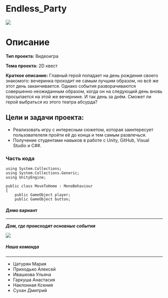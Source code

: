 # Endless_Party
![](https://sun9-east.userapi.com/sun9-57/s/v1/ig2/Hm6847evnenoCqZDJn4KM7590iY-VzT6udbvaWRK-xaehxoi-tFYgEjXwVmSNgK2N-SqzRMgsoL7Rksl13q3Pq0O.jpg?size=828x414&quality=95&type=album)
# **Описание**
**Тип проекта:**
Видеоигра

**Тема проекта:** 
2D квест

**Краткое описание:** 
Главный герой попадает на день рождения своего знакомого: вечеринка проходит не самым лучшим образом, но всё же этот день заканчивается. Однако события разворачиваются совершенно неожиданным образом, когда он на следующий день вновь просыпается на этой же вечернике.
И так день за днём.
Сможет ли герой выбраться из этого театра абсурда?

## **Цели и задачи проекта:**

- Реализовать игру с интересным сюжетом, которая заинтересует пользователеля пройти её до конца и тем самым развлечься.
- Получение студентами навыков в работе с Unity, GitHub, Visual Studio и C##.

### **Часть кода**
~~~C##
using System.Collections;
using System.Collections.Generic;
using UnityEngine;

public class MoveToHome : MonoBehaviour
{
    public GameObject player;
    public GameObject button;
~~~

#### **Демо вариант**
____
*__Дом, где происходят основные события__*

![](https://sun9-west.userapi.com/sun9-49/s/v1/ig2/g-d7GexMzSk7y4TN7YdqLc03och_AzSZjJCnjHezBiR-OF4Hq3vCXfQdWCDOrEBSdVu4SjMxO6x_oL2Q1dZu07xo.jpg?size=384x384&quality=95&type=album)


##### **Наша команда**
____
- Цатурян Мария
- Приходько Алексей
- Ивашкова Ульяна 
- Гаркуша Анастасия
- Наклонная Ксения
- Сухан Дмитрий
